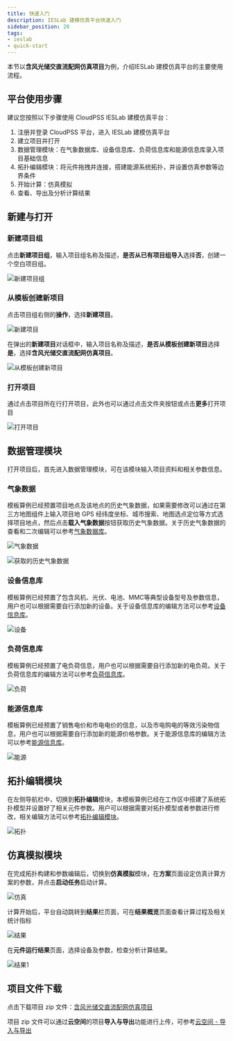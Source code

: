 ```yaml
---
title: 快速入门
description: IESLab 建模仿真平台快速入门
sidebar_position: 20
tags:
- ieslab
- quick-start
---
```



本节以**含风光储交直流配网仿真项目**为例，介绍IESLab 建模仿真平台的主要使用流程。



## 平台使用步骤

建议您按照以下步骤使用 CloudPSS IESLab 建模仿真平台：

 1.	注册并登录 CloudPSS 平台，进入 IESLab  建模仿真平台
 2.	建立项目并打开
 3.	数据管理模块：在气象数据库、设备信息库、负荷信息库和能源信息库录入项目基础信息
 4.	拓扑编辑模块：将元件拖拽并连接，搭建能源系统拓扑，并设置仿真参数等边界条件
 5.	开始计算：仿真模拟
 6.	查看、导出及分析计算结果


## 新建与打开

### 新建项目组

点击**新建项目组**，输入项目组名称及描述，**是否从已有项目组导入**选择**否**，创建一个空白项目组。

![新建项目组](./newprofilo.png "新建项目组")

### 从模板创建新项目

点击项目组右侧的**操作**，选择**新建项目**。

![新建项目](./new.png "新建项目")


在弹出的**新建项目**对话框中，输入项目名称及描述，**是否从模板创建新项目**选择**是**，选择**含风光储交直流配网仿真项目**。

![从模板创建新项目](./new1.png "从模板创建新项目")

### 打开项目

通过点击项目所在行打开项目，此外也可以通过点击文件夹按钮或点击**更多**打开项目

![打开项目](./open.png "打开项目")


## 数据管理模块

打开项目后，首先进入数据管理模块，可在该模块输入项目资料和相关参数信息。

### 气象数据

模板算例已经预置项目地点及该地点的历史气象数据，如果需要修改可以通过在第三方地图组件上输入项目地 GPS 经纬度坐标、城市搜索、地图选点定位等方式选择项目地点，然后点击**载入气象数据**按钮获取历史气象数据。关于历史气象数据的查看和二次编辑可以参考[气象数据库](../40-data-module/10-meteorological-database/index.md)。

![气象数据](./meteoro.png "气象数据")

![获取的历史气象数据](./meteoro1.png "获取的历史气象数据")

### 设备信息库

模板算例已经预置了包含风机、光伏、电池、MMC等典型设备型号及参数信息，用户也可以根据需要自行添加新的设备。关于设备信息库的编辑方法可以参考[设备信息库](../40-data-module/20-device-database/index.md)。

![设备](./device.png "设备")

### 负荷信息库

模板算例已经预置了电负荷信息，用户也可以根据需要自行添加新的电负荷。关于负荷信息库的编辑方法可以参考[负荷信息库](../40-data-module/20-device-database/index.md)。

![负荷](./load.jpg "负荷")

### 能源信息库

模板算例已经预置了销售电价和市电电价的信息，以及市电购电的等效污染物信息，用户也可以根据需要自行添加新的能源价格参数。关于能源信息库的编辑方法可以参考[能源信息库](../40-data-module/40-energy-info-database/index.md)。

![能源](./energy.jpg "能源")

## 拓扑编辑模块

在左侧导航栏中，切换到**拓扑编辑**模块，本模板算例已经在工作区中搭建了系统拓扑模型并设置好了相关元件参数。用户可以根据需要对拓扑模型或者参数进行修改，相关编辑方法可以参考[拓扑编辑模块](../50-topology-module/index.md)。

![拓扑](./topo.png "拓扑")

## 仿真模拟模块

在完成拓扑构建和参数编辑后，切换到**仿真模拟**模块，在**方案**页面设定仿真计算方案的参数，并点击**启动任务**启动计算。

![仿真](./sim.png "仿真")


计算开始后，平台自动跳转到**结果**栏页面，可在**结果概览**页面查看计算过程及相关统计指标

![结果](./result.png "结果")

在**元件运行结果**页面，选择设备及参数，检查分析计算结果。

![结果1](./result1.png "结果1")

## 项目文件下载

点击下载项目 zip 文件：[含风光储交直流配网仿真项目](../../20-simulation-suite/80-typical-cases/30-ac-dc-hybrid-distribution-system-with-renewables/ac-dc-hybrid-distribution-system-with-renewables.zip)  

项目 zip 文件可以通过**云空间**的项目**导入与导出**功能进行上传，可参考[云空间 - 导入与导出](../30-cloud-space/index.md#导入与导出)